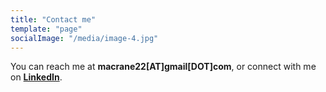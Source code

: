 ```yaml
---
title: "Contact me"
template: "page"
socialImage: "/media/image-4.jpg"
---
```


You can reach me at **macrane22\[AT\]gmail\[DOT\]com**, or connect with me on [**LinkedIn**](https://www.linkedin.com/in/matthcrane/).